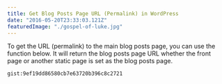 ```yaml
---
title: Get Blog Posts Page URL (Permalink) in WordPress
date: "2016-05-20T23:33:03.121Z"
featuredImage: "./gospel-of-luke.jpg"
---
```


To get the URL (permalink) to the main blog posts page, you can use the function below. It will return the blog posts page URL whether the front page or another static page is set as the blog posts page.

`gist:9ef19dd86580cb7e63720b396c8c2721`
